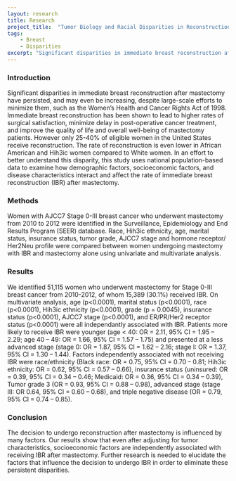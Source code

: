 ```yaml
---
layout: research
title: Research
project_title:  "Tumor Biology and Racial Disparities in Reconstruction After Mastectomy: A SEER Database Analysis"
tags:
    - Breast
    - Disparities
excerpt: "Significant disparities in immediate breast reconstruction after mastectomy have persisted, and may even be increasing, despite large-scale efforts to minimize them, such as the Women’s Health and Cancer Rights Act of 1998. Immediate breast reconstruction has been shown to lead to higher rates of surgical satisfaction, minimize delay in post-operative cancer treatment, and improve the quality of life and overall well-being of mastectomy patients. However only 25-40% of eligible women in the United States receive reconstruction. The rate of reconstruction is even lower in African American and Hih3ic women compared to White women. In an effort to better understand this disparity, this study uses national population-based data to examine how demographic factors, socioeconomic factors, and disease characteristics interact and affect the rate of immediate breast reconstruction (IBR) after mastectomy."
---
```

<h3>Introduction</h3>

Significant disparities in immediate breast reconstruction after mastectomy have persisted, and may even be increasing, despite large-scale efforts to minimize them, such as the Women’s Health and Cancer Rights Act of 1998. Immediate breast reconstruction has been shown to lead to higher rates of surgical satisfaction, minimize delay in post-operative cancer treatment, and improve the quality of life and overall well-being of mastectomy patients. However only 25-40% of eligible women in the United States receive reconstruction. The rate of reconstruction is even lower in African American and Hih3ic women compared to White women. In an effort to better understand this disparity, this study uses national population-based data to examine how demographic factors, socioeconomic factors, and disease characteristics interact and affect the rate of immediate breast reconstruction (IBR) after mastectomy.

<h3>Methods</h3>

Women with AJCC7 Stage 0-III breast cancer who underwent mastectomy from 2010 to 2012 were identified in the Surveillance, Epidemiology and End Results Program (SEER) database. Race, Hih3ic ethnicity, age, marital status, insurance status, tumor grade, AJCC7 stage and hormone receptor/ Her2Neu profile were compared between women undergoing mastectomy with IBR and mastectomy alone using univariate and multivariate analysis.

<h3>Results</h3>

We identified 51,115 women who underwent mastectomy for Stage 0-III breast cancer from 2010-2012, of whom 15,389 (30.1%) received IBR. On multivariate analysis, age (p<0.0001), marital status (p<0.0001), race (p<0.0001), Hih3ic ethnicity (p<0.0001), grade (p = 0.0045), insurance status (p<0.0001), AJCC7 stage (p<0.0001), and ER/PR/Her2 receptor status (p<0.0001) were all independantly associated with IBR. Patients more likely to receive IBR were younger (age < 40: OR = 2.11, 95% CI = 1.95 – 2.29; age 40 – 49: OR = 1.66, 95% CI = 1.57 – 1.75) and presented at a less advanced stage (stage 0: OR = 1.87, 95% CI = 1.62 – 2.16; stage I: OR = 1.37, 95% CI = 1.30 – 1.44). Factors independently associated with not receiving IBR were race/ethnicity (Black race: OR = 0.75, 95% CI = 0.70 – 0.81; Hih3ic ethnicity: OR = 0.62, 95% CI = 0.57 – 0.66), insurance status (uninsured: OR = 0.39, 95% CI = 0.34 – 0.46; Medicaid: OR = 0.36, 95% CI = 0.34 – 0.39), Tumor grade 3 (OR = 0.93, 95% CI = 0.88 – 0.98), advanced stage (stage III: OR 0.64, 95% CI = 0.60 – 0.68), and triple negative disease (OR = 0.79, 95% CI = 0.74 – 0.85).

<h3>Conclusion</h3>

The decision to undergo reconstruction after mastectomy is influenced by many factors. Our results show that even after adjusting for tumor characteristics, socioeconomic factors are independently associated with receiving IBR after mastectomy. Further research is needed to elucidate the factors that influence the decision to undergo IBR in order to eliminate these persistent disparities.